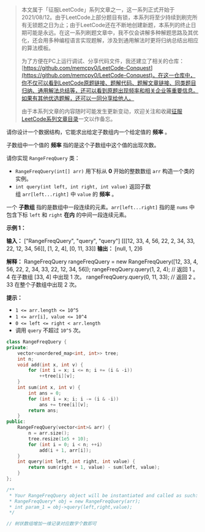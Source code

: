 > 本文属于「征服LeetCode」系列文章之一，这一系列正式开始于2021/08/12。由于LeetCode上部分题目有锁，本系列将至少持续到刷完所有无锁题之日为止；由于LeetCode还在不断地创建新题，本系列的终止日期可能是永远。在这一系列刷题文章中，我不仅会讲解多种解题思路及其优化，还会用多种编程语言实现题解，涉及到通用解法时更将归纳总结出相应的算法模板。
> <b></b>
> 
> 为了方便在PC上运行调试、分享代码文件，我还建立了相关的仓库：[https://github.com/memcpy0/LeetCode-Conquest](https://github.com/memcpy0/LeetCode-Conquest)。在这一仓库中，你不仅可以看到LeetCode原题链接、题解代码、题解文章链接、同类题目归纳、通用解法总结等，还可以看到原题出现频率和相关企业等重要信息。如果有其他优选题解，还可以一同分享给他人。
> <b></b>
> 
> 由于本系列文章的内容随时可能发生更新变动，欢迎关注和收藏[征服LeetCode系列文章目录](https://memcpy0.blog.csdn.net/article/details/119656559)一文以作备忘。

请你设计一个数据结构，它能求出给定子数组内一个给定值的 **频率** 。

子数组中一个值的 **频率** 指的是这个子数组中这个值的出现次数。

请你实现 `RangeFreqQuery` 类：

- `RangeFreqQuery(int[] arr)` 用下标从 **0** 开始的整数数组 `arr` 构造一个类的实例。
- `int query(int left, int right, int value)` 返回子数组 `arr[left...right]` 中 `value` 的 **频率** 。

一个 **子数组** 指的是数组中一段连续的元素。`arr[left...right]` 指的是 `nums` 中包含下标 `left` 和 `right` **在内** 的中间一段连续元素。

**示例 1：**

**输入：**
["RangeFreqQuery", "query", "query"]
[[[12, 33, 4, 56, 22, 2, 34, 33, 22, 12, 34, 56]], [1, 2, 4], [0, 11, 33]]
**输出：**
[null, 1, 2]6

**解释：**
RangeFreqQuery rangeFreqQuery = new RangeFreqQuery([12, 33, 4, 56, 22, 2, 34, 33, 22, 12, 34, 56]);
rangeFreqQuery.query(1, 2, 4); // 返回 1 。4 在子数组 [33, 4] 中出现 1 次。
rangeFreqQuery.query(0, 11, 33); // 返回 2 。33 在整个子数组中出现 2 次。

**提示：**

- `1 <= arr.length <= 10^5`
- `1 <= arr[i], value <= 10^4`
- `0 <= left <= right < arr.length`
- 调用 `query` 不超过 `10^5` 次。

```cpp
class RangeFreqQuery {
private:
    vector<unordered_map<int, int>> tree;
    int n;
    void add(int x, int v) {
        for (int i = x; i <= n; i += (i & -i)) 
            ++tree[i][v];
    }
    int sum(int x, int v) {
        int ans = 0;
        for (int i = x; i; i -= (i & -i))
            ans += tree[i][v];
        return ans;
    }
public:
    RangeFreqQuery(vector<int>& arr) {
        n = arr.size();
        tree.resize(1e5 + 10);
        for (int i = 0; i < n; ++i) 
            add(i + 1, arr[i]);
    }
    int query(int left, int right, int value) {
        return sum(right + 1, value) - sum(left, value);
    }
};

/**
 * Your RangeFreqQuery object will be instantiated and called as such:
 * RangeFreqQuery* obj = new RangeFreqQuery(arr);
 * int param_1 = obj->query(left,right,value);
 */

// 树状数组增加一维记录对应数字个数即可
```